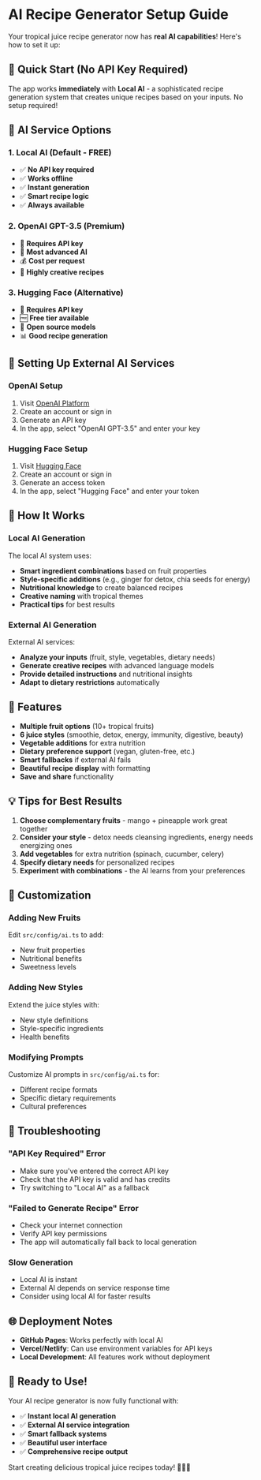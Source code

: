 # AI Recipe Generator Setup Guide

Your tropical juice recipe generator now has **real AI capabilities**! Here's how to set it up:

## 🚀 Quick Start (No API Key Required)

The app works **immediately** with **Local AI** - a sophisticated recipe generation system that creates unique recipes based on your inputs. No setup required!

## 🤖 AI Service Options

### 1. Local AI (Default - FREE)
- ✅ **No API key required**
- ✅ **Works offline**
- ✅ **Instant generation**
- ✅ **Smart recipe logic**
- ✅ **Always available**

### 2. OpenAI GPT-3.5 (Premium)
- 🔑 **Requires API key**
- 🌟 **Most advanced AI**
- 💰 **Cost per request**
- 🚀 **Highly creative recipes**

### 3. Hugging Face (Alternative)
- 🔑 **Requires API key**
- 🆓 **Free tier available**
- 🤗 **Open source models**
- 📊 **Good recipe generation**

## 🔑 Setting Up External AI Services

### OpenAI Setup
1. Visit [OpenAI Platform](https://platform.openai.com/api-keys)
2. Create an account or sign in
3. Generate an API key
4. In the app, select "OpenAI GPT-3.5" and enter your key

### Hugging Face Setup
1. Visit [Hugging Face](https://huggingface.co/settings/tokens)
2. Create an account or sign in
3. Generate an access token
4. In the app, select "Hugging Face" and enter your token

## 🎯 How It Works

### Local AI Generation
The local AI system uses:
- **Smart ingredient combinations** based on fruit properties
- **Style-specific additions** (e.g., ginger for detox, chia seeds for energy)
- **Nutritional knowledge** to create balanced recipes
- **Creative naming** with tropical themes
- **Practical tips** for best results

### External AI Generation
External AI services:
- **Analyze your inputs** (fruit, style, vegetables, dietary needs)
- **Generate creative recipes** with advanced language models
- **Provide detailed instructions** and nutritional insights
- **Adapt to dietary restrictions** automatically

## 🌟 Features

- **Multiple fruit options** (10+ tropical fruits)
- **6 juice styles** (smoothie, detox, energy, immunity, digestive, beauty)
- **Vegetable additions** for extra nutrition
- **Dietary preference support** (vegan, gluten-free, etc.)
- **Smart fallbacks** if external AI fails
- **Beautiful recipe display** with formatting
- **Save and share** functionality

## 💡 Tips for Best Results

1. **Choose complementary fruits** - mango + pineapple work great together
2. **Consider your style** - detox needs cleansing ingredients, energy needs energizing ones
3. **Add vegetables** for extra nutrition (spinach, cucumber, celery)
4. **Specify dietary needs** for personalized recipes
5. **Experiment with combinations** - the AI learns from your preferences

## 🔧 Customization

### Adding New Fruits
Edit `src/config/ai.ts` to add:
- New fruit properties
- Nutritional benefits
- Sweetness levels

### Adding New Styles
Extend the juice styles with:
- New style definitions
- Style-specific ingredients
- Health benefits

### Modifying Prompts
Customize AI prompts in `src/config/ai.ts` for:
- Different recipe formats
- Specific dietary requirements
- Cultural preferences

## 🚨 Troubleshooting

### "API Key Required" Error
- Make sure you've entered the correct API key
- Check that the API key is valid and has credits
- Try switching to "Local AI" as a fallback

### "Failed to Generate Recipe" Error
- Check your internet connection
- Verify API key permissions
- The app will automatically fall back to local generation

### Slow Generation
- Local AI is instant
- External AI depends on service response time
- Consider using local AI for faster results

## 🌐 Deployment Notes

- **GitHub Pages**: Works perfectly with local AI
- **Vercel/Netlify**: Can use environment variables for API keys
- **Local Development**: All features work without deployment

## 🎉 Ready to Use!

Your AI recipe generator is now fully functional with:
- ✅ **Instant local AI generation**
- ✅ **External AI service integration**
- ✅ **Smart fallback systems**
- ✅ **Beautiful user interface**
- ✅ **Comprehensive recipe output**

Start creating delicious tropical juice recipes today! 🥭🍍✨
